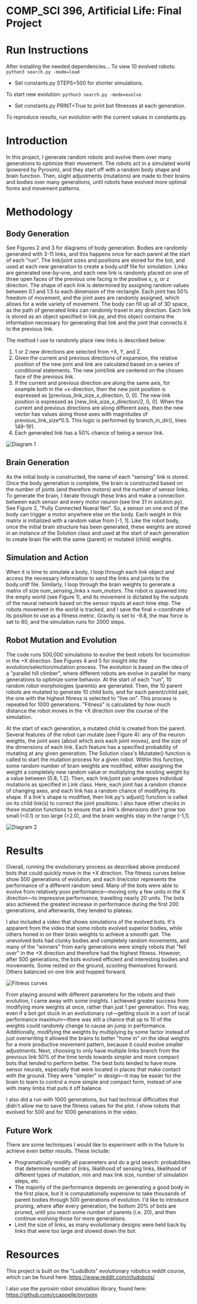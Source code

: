 # COMP_SCI 396, Artificial Life: Final Project

# Run Instructions
After installing the needed dependencies...
To view 10 evolved robots: `python3 search.py -mode=load`
* Set constants.py STEPS=500 for shorter simulations.

To start new evolution: `python3 search.py -mode=evolve`
* Set constants.py PRINT=True to print bot fitnesses at each generation.

To reproduce results, run evolution with the current values in constants.py.

# Introduction

In this project, I generate random robots and evolve them over many generations to optimize their movement. The robots act in a simulated world (powered by Pyrosim), and they start off with a random body shape and brain function. Then, slight adjustments (mutations) are made to their brains and bodies over many generations, until robots have evolved more optimal forms and movement patterns.

# Methodology

## Body Generation
See Figures 2 and 3 for diagrams of body generation. Bodies are randomly generated with 3-11 links, and this happens once for each parent at the start of each "run". The link/joint sizes and positions are stored for the bot, and used at each new generation to create a body.urdf file for simulation. Links are generated one-by-one, and each new link is randomly placed on one of three open faces of the previous one facing in the positive x, y, or z direciton. The shape of each link is determined by assigning random values between 0.1 and 1.5 to each dimension of the rectangle. Each joint has 50% freedom of movement, and the joint axes are randomly assigned, which allows for a wide variety of movement. The body can fill up all of 3D space, as the path of generated links can randomly travel in any direction. Each link is stored as an object specified in link.py, and this object contains the information necessary for generating that link and the joint that connects it to the previous link.

The method I use to randomly place new links is described below:
1. 1 or 2 new directions are selected from +X, Y, and Z.
2. Given the current and previous directions of expansion, the relative position of the new joint and link are calculated based on a series of conditional statements. The new joint/link are centered on the chosen face of the previous link.
3. If the current and previous direction are along the same axis, for example both in the +x-direction, then the new joint position is expressed as [previous_link_size_x_direction, 0, 0]. The new link position is expressed as [new_link_size_x_direction/2, 0, 0]. When the current and previous directions are along different axes, then the new vector has values along those axes with magnitudes of previous_link_size\*0.5. This logic is performed by branch_in_dir(), lines 149-191.
4. Each generated link has a 50% chance of being a sensor link.

![Diagram 1](diagram1.png)

## Brain Generation

As the initial body is constructed, the name of each "sensing" link is stored. Once the body generation is complete, the brain is constructed based on the number of joints (and therefore motors) and the number of sensor links. To generate the brain, I iterate through these links and make a connection between each sensor and every motor neuron (see line 31 in solution.py). See Figure 2, "Fully Connected Nueral Net". So, a sensor on one end of the body can trigger a motor anywhere else on the body. Each weight in this matrix is initialized with a random value from [-1, 1]. Like the robot body, once the initial brain structure has been generated, these weights are stored in an instance of the Solution class and used at the start of each generation to create brain file with the same (parent) or mutated (child) weights.

## Simulation and Action
When it is time to simulate a body, I loop through each link object and access the necessary information to send the links and joints to the body.urdf file. Similarly, I loop through the brain weights to generate a matrix of size num_sensing_links x num_motors. The robot is spawned into the empty world (see Figure 1), and its movement is dictated by the outputs of the neural network based on the sensor inputs at each time step. The robots movement in the world is tracked, and I save the final x-coordinate of its position to use as a fitness metric. Gravity is set to -9.8, the max force is set to 80, and the simulation runs for 2000 steps.

## Robot Mutation and Evolution
The code runs 500,000 simulations to evolve the best robots for locomotion in the +X direction. See Figures 4 and 5 for insight into the evolution/selection/mutation process. The evolution is based on the idea of a "parallel hill climber", where different robots are evolve in parallel for many generations to optimize some behavior. At the start of each "run", 10 random robot morphologies (parents) are generated. Then, the 10 parent robots are mutated to generate 10 child bots, and for each parent/child pair, the one with the highest fitness is selected to "live on". This process is repeated for 1000 generations. "Fitness" is calculated by how much distance the robot moves in the +X direction over the course of the simulation.

At the start of each generation, a mutated child is created from the parent. Several features of the robot can mutate (see Figure 4): any of the neuron weights, the joint axes (about which axis each joint moves), and the size of the dimensions of each link. Each feature has a specified probability of mutating at any given generation. The Solution class's Mutatate() function is called to start the mutation process for a given robot. Within this function, some random number of brain weights are modified, either assigning the weight a completely new random value or multiplying the existing weight by a value between [0.8, 1.2]. Then, each link/joint pair undergoes individual mutations as specified in Link class. Here, each joint has a random chance of changing axes, and each link has a random chance of modifying its shape. If a link's shape is modified, then link.py's adjust() function is called on its child link(s) to correct the joint positions. I also have other checks in these mutation functions to ensure that a link's dimensions don't grow too small (<0.1) or too large (>2.0), and the brain weights stay in the range [-1,1].

![Diagram 2](diagram2.png)

# Results

Overall, running the evolutionary process as described above produced bots that could quickly move in the +X direction. The fitness curves below show 500 generations of evolution, and each line/color represents the performance of a different random seed. Many of the bots were able to evolve from relatively poor performance—moving only a few units in the X direction—to impressive performance, travelling nearly 20 units. The bots also achieved the greatest increase in performance during the first 200 generations, and afterwards, they tended to plateau.

I also included a video that shows simulations of the evolved bots. It's apparent from the video that some robots evolved superior bodies, while others honed in on their brain weights to achieve a smooth gait. The unevolved bots had clunky bodies and completely random movements, and many of the "winners" from early generations were simply robots that "fell over" in the +X direction and therefore had the highest fitness. However, after 500 generations, the bots evolved efficient and interesting bodies and movements. Some rested on the ground, scooting themselves forward. Others balanced on one link and hopped forward. 

![Fitness curves](fitness_curves.png)

From playing around with different parameters for the robots and their evolution, I came away with some insights. I achieved greater success from modifying more weights at once, rather than just 1 per generation. This way, even if a bot got stuck in an evolutionary rut—getting stuck in a sort of local performance maximum—there was still a chance that up to 10 of the weights could randomly change to cause an jump in performance. Additionally, modifying the weights by multiplying by some factor instead of just overwriting it allowed the brains to better "hone in" on the ideal weights for a more productive movement pattern, because it could evolve smaller adjustments. Next, choosing to only have multiple links branch from the previous link 50% of the time tends towards simpler and more compact bots that tended to perform better. The best bots tended to have more sensor neurals, especially that were located in places that make contact with the ground. They were "simpler" in design—it may be easier for the brain to learn to control a more simple and compact form, instead of one with many limbs that puts it off balance.

I also did a run with 1000 generations, but had technical difficulties that didn't allow me to save the fitness values for the plot. I show robots that evolved for 500 and for 1000 generations in the video.

## Future Work
There are some techniques I would like to experiment with in the future to achieve even better results. These include:
* Programatically modify all parameters and do a grid search: probabilities that determine number of links, likelihood of sensing links, likelihood of different types of mutation, min and max link size, number of simulation steps, etc.
* The majority of the performance depends on generating a good body in the first place, but it is computationally expensive to take thousands of parent bodies through 500 generations of evolution. I'd like to introduce pruning, where after every generation, the bottom 20% of bots are pruned, until you reach some number of parents (i.e. 20), and then continue evolving those for more generations.
* Limit the size of links, as many evolutionary designs were held back by links that were too large and slowed down the bot.

# Resources

This project is built on the "LudoBots" evolutionary robotics reddit course, which can be found here: https://www.reddit.com/r/ludobots/

I also use the pyrosim robot simulation library, found here: https://github.com/ccappelle/pyrosim

